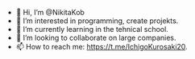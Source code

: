 - 👋 Hi, I’m @NikitaKob
- 👀 I’m interested in programming,  create projekts.
- 🌱 I’m currently learning in the tehnical school.
- 💞️ I’m looking to collaborate on large companies.
- 📫 How to reach me: https://t.me/IchigoKurosaki20.

<!---
NikitaKob/NikitaKob is a ✨ special ✨ repository because its `README.md` (this file) appears on your GitHub profile.
You can click the Preview link to take a look at your changes.
--->
